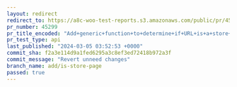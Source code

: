 ```yaml
---
layout: redirect
redirect_to: https://a8c-woo-test-reports.s3.amazonaws.com/public/pr/45299/api/index.html
pr_number: 45299
pr_title_encoded: "Add+generic+function+to+determine+if+URL+is+a+store+page"
pr_test_type: api
last_published: "2024-03-05 03:52:53 +0000"
commit_sha: f2a3e114d9a1fed6295a3c8ef3ed72418b972a3f
commit_message: "Revert unneed changes"
branch_name: add/is-store-page
passed: true
---
```

